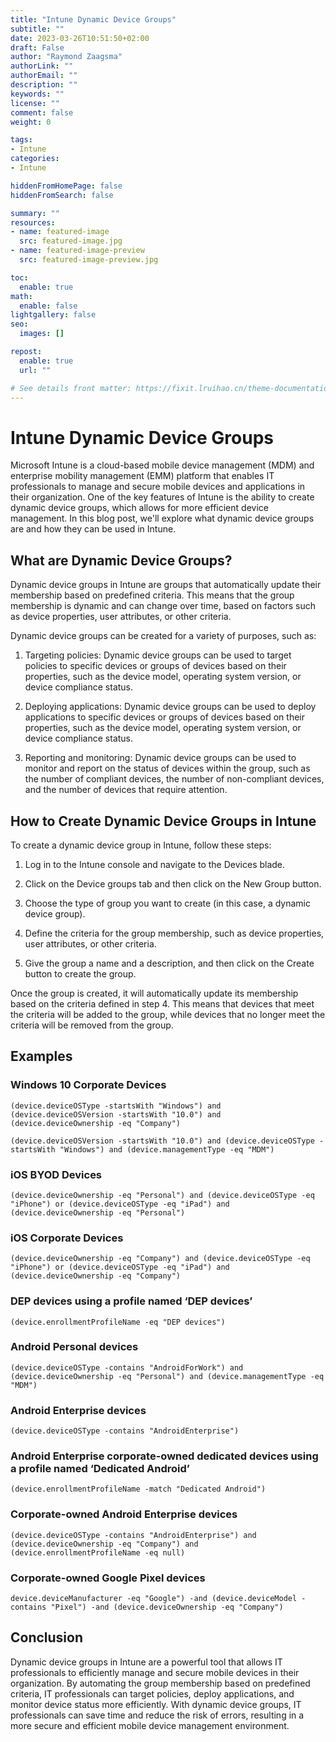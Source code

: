 ```yaml
---
title: "Intune Dynamic Device Groups"
subtitle: ""
date: 2023-03-26T10:51:50+02:00
draft: False
author: "Raymond Zaagsma"
authorLink: ""
authorEmail: ""
description: ""
keywords: ""
license: ""
comment: false
weight: 0

tags:
- Intune
categories:
- Intune

hiddenFromHomePage: false
hiddenFromSearch: false

summary: ""
resources:
- name: featured-image
  src: featured-image.jpg
- name: featured-image-preview
  src: featured-image-preview.jpg

toc:
  enable: true
math:
  enable: false
lightgallery: false
seo:
  images: []

repost:
  enable: true
  url: ""

# See details front matter: https://fixit.lruihao.cn/theme-documentation-content/#front-matter
---
```


<!--more-->

# Intune Dynamic Device Groups

Microsoft Intune is a cloud-based mobile device management (MDM) and enterprise mobility management (EMM) platform that enables IT professionals to manage and secure mobile devices and applications in their organization. One of the key features of Intune is the ability to create dynamic device groups, which allows for more efficient device management. In this blog post, we'll explore what dynamic device groups are and how they can be used in Intune.

## What are Dynamic Device Groups?

Dynamic device groups in Intune are groups that automatically update their membership based on predefined criteria. This means that the group membership is dynamic and can change over time, based on factors such as device properties, user attributes, or other criteria.

Dynamic device groups can be created for a variety of purposes, such as:

1. Targeting policies: Dynamic device groups can be used to target policies to specific devices or groups of devices based on their properties, such as the device model, operating system version, or device compliance status.

2. Deploying applications: Dynamic device groups can be used to deploy applications to specific devices or groups of devices based on their properties, such as the device model, operating system version, or device compliance status.

3. Reporting and monitoring: Dynamic device groups can be used to monitor and report on the status of devices within the group, such as the number of compliant devices, the number of non-compliant devices, and the number of devices that require attention.

## How to Create Dynamic Device Groups in Intune

To create a dynamic device group in Intune, follow these steps:

1. Log in to the Intune console and navigate to the Devices blade.

2. Click on the Device groups tab and then click on the New Group button.

3. Choose the type of group you want to create (in this case, a dynamic device group).

4. Define the criteria for the group membership, such as device properties, user attributes, or other criteria.

5. Give the group a name and a description, and then click on the Create button to create the group.

Once the group is created, it will automatically update its membership based on the criteria defined in step 4. This means that devices that meet the criteria will be added to the group, while devices that no longer meet the criteria will be removed from the group.

## Examples

### Windows 10 Corporate Devices
```
(device.deviceOSType -startsWith "Windows") and (device.deviceOSVersion -startsWith "10.0") and (device.deviceOwnership -eq "Company")
```
```
(device.deviceOSVersion -startsWith "10.0") and (device.deviceOSType -startsWith "Windows") and (device.managementType -eq "MDM")
```

### iOS BYOD Devices
```
(device.deviceOwnership -eq "Personal") and (device.deviceOSType -eq "iPhone") or (device.deviceOSType -eq "iPad") and (device.deviceOwnership -eq "Personal")
```

### iOS Corporate Devices
```
(device.deviceOwnership -eq "Company") and (device.deviceOSType -eq "iPhone") or (device.deviceOSType -eq "iPad") and (device.deviceOwnership -eq "Company")
```
### DEP devices using a profile named ‘DEP devices’
```
(device.enrollmentProfileName -eq "DEP devices")
```
### Android Personal devices
```
(device.deviceOSType -contains "AndroidForWork") and (device.deviceOwnership -eq "Personal") and (device.managementType -eq "MDM")
```
### Android Enterprise devices
```
(device.deviceOSType -contains "AndroidEnterprise")
```
### Android Enterprise corporate-owned dedicated devices using a profile named ‘Dedicated Android’
```
(device.enrollmentProfileName -match "Dedicated Android")
```
### Corporate-owned Android Enterprise devices
```
(device.deviceOSType -contains "AndroidEnterprise") and (device.deviceOwnership -eq "Company") and (device.enrollmentProfileName -eq null)
```
### Corporate-owned Google Pixel devices
```
device.deviceManufacturer -eq "Google") -and (device.deviceModel -contains "Pixel") -and (device.deviceOwnership -eq "Company")
```


## Conclusion

Dynamic device groups in Intune are a powerful tool that allows IT professionals to efficiently manage and secure mobile devices in their organization. By automating the group membership based on predefined criteria, IT professionals can target policies, deploy applications, and monitor device status more efficiently. With dynamic device groups, IT professionals can save time and reduce the risk of errors, resulting in a more secure and efficient mobile device management environment.